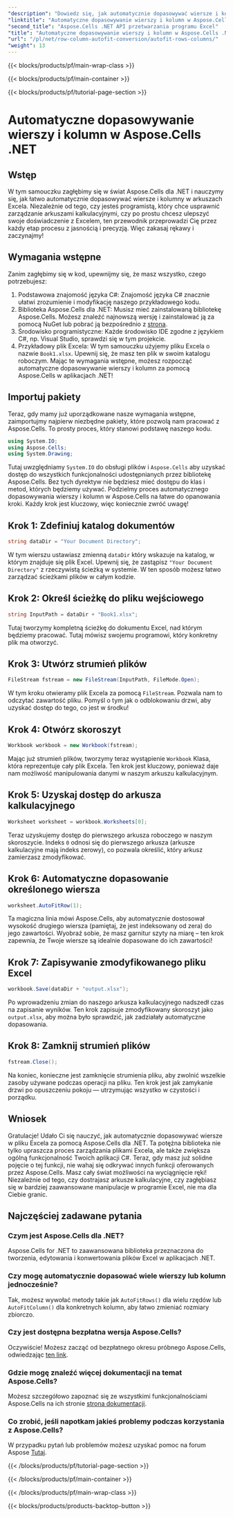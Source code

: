```yaml
---
"description": "Dowiedz się, jak automatycznie dopasowywać wiersze i kolumny w programie Excel za pomocą Aspose.Cells dla .NET. Łatwy przewodnik krok po kroku, który pomoże Ci ulepszyć formatowanie arkusza kalkulacyjnego."
"linktitle": "Automatyczne dopasowywanie wierszy i kolumn w Aspose.Cells .NET"
"second_title": "Aspose.Cells .NET API przetwarzania programu Excel"
"title": "Automatyczne dopasowywanie wierszy i kolumn w Aspose.Cells .NET"
"url": "/pl/net/row-column-autofit-conversion/autofit-rows-columns/"
"weight": 13
---
```


{{< blocks/products/pf/main-wrap-class >}}

{{< blocks/products/pf/main-container >}}

{{< blocks/products/pf/tutorial-page-section >}}

# Automatyczne dopasowywanie wierszy i kolumn w Aspose.Cells .NET

## Wstęp
W tym samouczku zagłębimy się w świat Aspose.Cells dla .NET i nauczymy się, jak łatwo automatycznie dopasowywać wiersze i kolumny w arkuszach Excela. Niezależnie od tego, czy jesteś programistą, który chce usprawnić zarządzanie arkuszami kalkulacyjnymi, czy po prostu chcesz ulepszyć swoje doświadczenie z Excelem, ten przewodnik przeprowadzi Cię przez każdy etap procesu z jasnością i precyzją. Więc zakasaj rękawy i zaczynajmy!
## Wymagania wstępne
Zanim zagłębimy się w kod, upewnijmy się, że masz wszystko, czego potrzebujesz:
1. Podstawowa znajomość języka C#: Znajomość języka C# znacznie ułatwi zrozumienie i modyfikację naszego przykładowego kodu.
2. Biblioteka Aspose.Cells dla .NET: Musisz mieć zainstalowaną bibliotekę Aspose.Cells. Możesz znaleźć najnowszą wersję i zainstalować ją za pomocą NuGet lub pobrać ją bezpośrednio z [strona](https://releases.aspose.com/cells/net/).
3. Środowisko programistyczne: Każde środowisko IDE zgodne z językiem C#, np. Visual Studio, sprawdzi się w tym projekcie.
4. Przykładowy plik Excela: W tym samouczku użyjemy pliku Excela o nazwie `Book1.xlsx`. Upewnij się, że masz ten plik w swoim katalogu roboczym.
Mając te wymagania wstępne, możesz rozpocząć automatyczne dopasowywanie wierszy i kolumn za pomocą Aspose.Cells w aplikacjach .NET!
## Importuj pakiety
Teraz, gdy mamy już uporządkowane nasze wymagania wstępne, zaimportujmy najpierw niezbędne pakiety, które pozwolą nam pracować z Aspose.Cells. To prosty proces, który stanowi podstawę naszego kodu.
```csharp
using System.IO;
using Aspose.Cells;
using System.Drawing;
```
Tutaj uwzględniamy `System.IO` do obsługi plików i `Aspose.Cells` aby uzyskać dostęp do wszystkich funkcjonalności udostępnianych przez bibliotekę Aspose.Cells. Bez tych dyrektyw nie będziesz mieć dostępu do klas i metod, których będziemy używać.
Podzielmy proces automatycznego dopasowywania wierszy i kolumn w Aspose.Cells na łatwe do opanowania kroki. Każdy krok jest kluczowy, więc koniecznie zwróć uwagę!
## Krok 1: Zdefiniuj katalog dokumentów
```csharp
string dataDir = "Your Document Directory";
```
W tym wierszu ustawiasz zmienną `dataDir` który wskazuje na katalog, w którym znajduje się plik Excel. Upewnij się, że zastąpisz `"Your Document Directory"` z rzeczywistą ścieżką w systemie. W ten sposób możesz łatwo zarządzać ścieżkami plików w całym kodzie.
## Krok 2: Określ ścieżkę do pliku wejściowego
```csharp
string InputPath = dataDir + "Book1.xlsx";
```
Tutaj tworzymy kompletną ścieżkę do dokumentu Excel, nad którym będziemy pracować. Tutaj mówisz swojemu programowi, który konkretny plik ma otworzyć.
## Krok 3: Utwórz strumień plików
```csharp
FileStream fstream = new FileStream(InputPath, FileMode.Open);
```
W tym kroku otwieramy plik Excela za pomocą `FileStream`. Pozwala nam to odczytać zawartość pliku. Pomyśl o tym jak o odblokowaniu drzwi, aby uzyskać dostęp do tego, co jest w środku!
## Krok 4: Otwórz skoroszyt
```csharp
Workbook workbook = new Workbook(fstream);
```
Mając już strumień plików, tworzymy teraz wystąpienie `Workbook` Klasa, która reprezentuje cały plik Excela. Ten krok jest kluczowy, ponieważ daje nam możliwość manipulowania danymi w naszym arkuszu kalkulacyjnym.
## Krok 5: Uzyskaj dostęp do arkusza kalkulacyjnego
```csharp
Worksheet worksheet = workbook.Worksheets[0];
```
Teraz uzyskujemy dostęp do pierwszego arkusza roboczego w naszym skoroszycie. Indeks `0` odnosi się do pierwszego arkusza (arkusze kalkulacyjne mają indeks zerowy), co pozwala określić, który arkusz zamierzasz zmodyfikować.
## Krok 6: Automatyczne dopasowanie określonego wiersza
```csharp
worksheet.AutoFitRow(1);
```
Ta magiczna linia mówi Aspose.Cells, aby automatycznie dostosował wysokość drugiego wiersza (pamiętaj, że jest indeksowany od zera) do jego zawartości. Wyobraź sobie, że masz garnitur szyty na miarę – ten krok zapewnia, że Twoje wiersze są idealnie dopasowane do ich zawartości!
## Krok 7: Zapisywanie zmodyfikowanego pliku Excel
```csharp
workbook.Save(dataDir + "output.xlsx");
```
Po wprowadzeniu zmian do naszego arkusza kalkulacyjnego nadszedł czas na zapisanie wyników. Ten krok zapisuje zmodyfikowany skoroszyt jako `output.xlsx`, aby można było sprawdzić, jak zadziałały automatyczne dopasowania.
## Krok 8: Zamknij strumień plików
```csharp
fstream.Close();
```
Na koniec, konieczne jest zamknięcie strumienia pliku, aby zwolnić wszelkie zasoby używane podczas operacji na pliku. Ten krok jest jak zamykanie drzwi po opuszczeniu pokoju — utrzymując wszystko w czystości i porządku.
## Wniosek
Gratulacje! Udało Ci się nauczyć, jak automatycznie dopasowywać wiersze w pliku Excela za pomocą Aspose.Cells dla .NET. Ta potężna biblioteka nie tylko upraszcza proces zarządzania plikami Excela, ale także zwiększa ogólną funkcjonalność Twoich aplikacji C#. 
Teraz, gdy masz już solidne pojęcie o tej funkcji, nie wahaj się odkrywać innych funkcji oferowanych przez Aspose.Cells. Masz cały świat możliwości na wyciągnięcie ręki! Niezależnie od tego, czy dostrajasz arkusze kalkulacyjne, czy zagłębiasz się w bardziej zaawansowane manipulacje w programie Excel, nie ma dla Ciebie granic.
## Najczęściej zadawane pytania
### Czym jest Aspose.Cells dla .NET?
Aspose.Cells for .NET to zaawansowana biblioteka przeznaczona do tworzenia, edytowania i konwertowania plików Excel w aplikacjach .NET.
### Czy mogę automatycznie dopasować wiele wierszy lub kolumn jednocześnie?
Tak, możesz wywołać metody takie jak `AutoFitRows()` dla wielu rzędów lub `AutoFitColumn()` dla konkretnych kolumn, aby łatwo zmieniać rozmiary zbiorczo.
### Czy jest dostępna bezpłatna wersja Aspose.Cells?
Oczywiście! Możesz zacząć od bezpłatnego okresu próbnego Aspose.Cells, odwiedzając [ten link](https://releases.aspose.com/).
### Gdzie mogę znaleźć więcej dokumentacji na temat Aspose.Cells?
Możesz szczegółowo zapoznać się ze wszystkimi funkcjonalnościami Aspose.Cells na ich stronie [strona dokumentacji](https://reference.aspose.com/cells/net/).
### Co zrobić, jeśli napotkam jakieś problemy podczas korzystania z Aspose.Cells?
W przypadku pytań lub problemów możesz uzyskać pomoc na forum Aspose [Tutaj](https://forum.aspose.com/c/cells/9).

{{< /blocks/products/pf/tutorial-page-section >}}

{{< /blocks/products/pf/main-container >}}

{{< /blocks/products/pf/main-wrap-class >}}

{{< blocks/products/products-backtop-button >}}